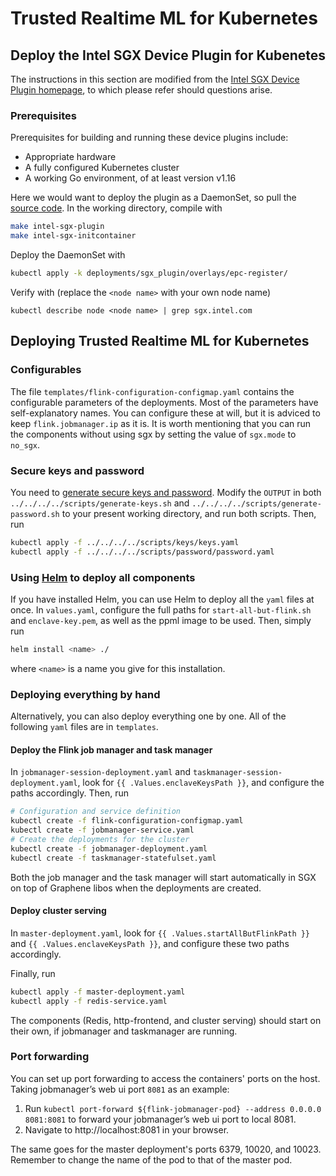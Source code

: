 # Trusted Realtime ML for Kubernetes

## Deploy the Intel SGX Device Plugin for Kubenetes

The instructions in this section are modified from the [Intel SGX Device Plugin homepage][intelSGX], to which please refer should questions arise.

### Prerequisites
Prerequisites for building and running these device plugins include:
- Appropriate hardware
- A fully configured Kubernetes cluster
- A working Go environment, of at least version v1.16

Here we would want to deploy the plugin as a DaemonSet, so pull the [source code][pluginCode]. In the working directory, compile with 
``` bash
make intel-sgx-plugin
make intel-sgx-initcontainer
```
Deploy the DaemonSet with
```bash
kubectl apply -k deployments/sgx_plugin/overlays/epc-register/
```
Verify with (replace the `<node name>` with your own node name)
```
kubectl describe node <node name> | grep sgx.intel.com
```
## Deploying Trusted Realtime ML for Kubernetes

### Configurables

The file `templates/flink-configuration-configmap.yaml` contains the configurable parameters of the deployments. Most of the parameters have self-explanatory names. 
You can configure these at will, but it is adviced to keep `flink.jobmanager.ip` as it is.
It is worth mentioning that you can run the components without using sgx by setting the value of `sgx.mode` to `no_sgx`. 

### Secure keys and password 

You need to [generate secure keys and password][keysNpassword]. Modify the `OUTPUT` in both `../../../../scripts/generate-keys.sh` and `../../../../scripts/generate-password.sh` to your present working directory, and run both scripts. Then, run
``` bash
kubectl apply -f ../../../../scripts/keys/keys.yaml
kubectl apply -f ../../../../scripts/password/password.yaml
```

### Using [Helm][helmsite] to deploy all components

If you have installed Helm, you can use Helm to deploy all the `yaml` files at once. In `values.yaml`, configure the full paths for `start-all-but-flink.sh` and `enclave-key.pem`, as well as the ppml image to be used. 
Then, simply run 
``` bash
helm install <name> ./
```
where `<name>` is a name you give for this installation. 

### Deploying everything by hand

Alternatively, you can also deploy everything one by one. All of the following `yaml` files are in `templates`.

#### Deploy the Flink job manager and task manager
In `jobmanager-session-deployment.yaml` and `taskmanager-session-deployment.yaml`, look for `{{ .Values.enclaveKeysPath }}`, and configure the paths accordingly. 
Then, run
```bash
# Configuration and service definition
kubectl create -f flink-configuration-configmap.yaml
kubectl create -f jobmanager-service.yaml
# Create the deployments for the cluster
kubectl create -f jobmanager-deployment.yaml
kubectl create -f taskmanager-statefulset.yaml
```

Both the job manager and the task manager will start automatically in SGX on top of Graphene libos when the deployments are created.


#### Deploy cluster serving
In `master-deployment.yaml`, look for `{{ .Values.startAllButFlinkPath }}` and `{{ .Values.enclaveKeysPath }}`, and configure these two paths accordingly. 

Finally, run 
```bash
kubectl apply -f master-deployment.yaml
kubectl apply -f redis-service.yaml
```
The components (Redis, http-frontend, and cluster serving) should start on their own, if jobmanager and taskmanager are running.

### Port forwarding

You can set up port forwarding to access the containers' ports on the host.
Taking jobmanager’s web ui port `8081` as an example:
1. Run `kubectl port-forward ${flink-jobmanager-pod} --address 0.0.0.0 8081:8081` to forward your jobmanager’s web ui port to local 8081.
2. Navigate to http://localhost:8081 in your browser.

The same goes for the master deployment's ports 6379, 10020, and 10023. Remember to change the name of the pod to that of the master pod.

[intelSGX]: https://intel.github.io/intel-device-plugins-for-kubernetes/cmd/sgx_plugin/README.html
[pluginCode]: https://github.com/intel/intel-device-plugins-for-kubernetes
[keysNpassword]: https://github.com/intel-analytics/analytics-zoo/tree/master/ppml/trusted-realtime-ml/scala/docker-graphene#prepare-the-keys
[helmsite]: https://helm.sh/
